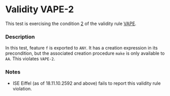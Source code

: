 # Validity VAPE-2

This test is exercising the condition [2](..) of the validity rule [VAPE](../../vape).

### Description

In this test, feature `f` is exported to `ANY`. It has a creation expression in its precondition, but the associated creation procedure `make` is only available to `AA`. This violates `VAPE-2`.

### Notes

* ISE Eiffel (as of 18.11.10.2592 and above) fails to report this validity rule violation.

